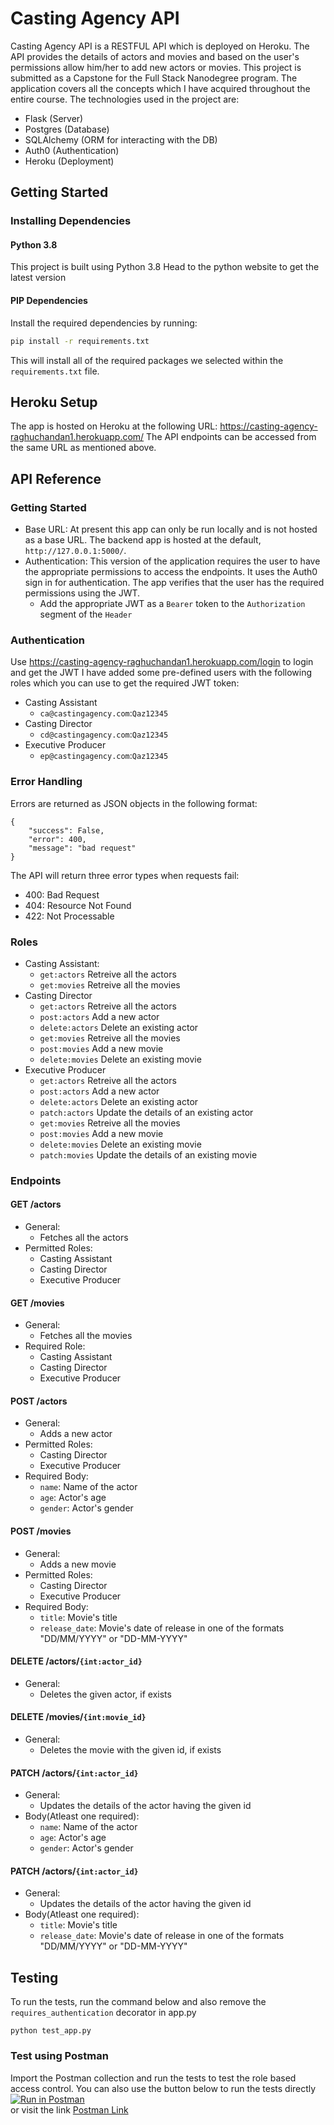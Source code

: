 # Casting Agency API

Casting Agency API is a RESTFUL API which is deployed on Heroku. The API provides the details of actors and movies and based on the user's permissions allow him/her to add new actors or movies. This project is submitted as a Capstone for the Full Stack Nanodegree program. The application covers all the concepts which I have acquired throughout the entire course.
The technologies used in the project are:
- Flask (Server)
- Postgres (Database)
- SQLAlchemy (ORM for interacting with the DB)
- Auth0 (Authentication)
- Heroku (Deployment)

## Getting Started

### Installing Dependencies

#### Python 3.8

This project is built using Python 3.8
Head to the python website to get the latest version

#### PIP Dependencies

Install the required dependencies by running:

```bash
pip install -r requirements.txt
```

This will install all of the required packages we selected within the `requirements.txt` file.

## Heroku Setup
The app is hosted on Heroku at the following URL: https://casting-agency-raghuchandan1.herokuapp.com/
The API endpoints can be accessed from the same URL as mentioned above.

## API Reference

### Getting Started
- Base URL: At present this app can only be run locally and is not hosted as a base URL. The backend app is hosted at the default, `http://127.0.0.1:5000/`. 
- Authentication: This version of the application requires the user to have the appropriate permissions to access the endpoints. It uses the Auth0 sign in for authentication. The app verifies that the user has the required permissions using the JWT.
  - Add the appropriate JWT as a `Bearer` token to the `Authorization` segment of the `Header`
  
### Authentication
Use https://casting-agency-raghuchandan1.herokuapp.com/login to login and get the JWT
I have added some pre-defined users with the following roles which you can use to get the required JWT token:
- Casting Assistant    
  - `ca@castingagency.com`:`Qaz12345`
- Casting Director  
  - `cd@castingagency.com`:`Qaz12345`
- Executive Producer  
  - `ep@castingagency.com`:`Qaz12345`

### Error Handling
Errors are returned as JSON objects in the following format:
```
{
    "success": False, 
    "error": 400,
    "message": "bad request"
}
```
The API will return three error types when requests fail:
- 400: Bad Request
- 404: Resource Not Found
- 422: Not Processable 

### Roles
- Casting Assistant:
  - `get:actors` Retreive all the actors
  - `get:movies` Retreive all the movies  
- Casting Director
  - `get:actors` Retreive all the actors
  - `post:actors` Add a new actor
  - `delete:actors` Delete an existing actor  
  - `get:movies` Retreive all the movies
  - `post:movies` Add a new movie
  - `delete:movies` Delete an existing movie
- Executive Producer
  - `get:actors` Retreive all the actors
  - `post:actors` Add a new actor
  - `delete:actors` Delete an existing actor
  - `patch:actors` Update the details of an existing actor  
  - `get:movies` Retreive all the movies
  - `post:movies` Add a new movie
  - `delete:movies` Delete an existing movie
  - `patch:movies` Update the details of an existing movie
  
### Endpoints
#### GET /actors
- General:
    - Fetches all the actors
- Permitted Roles:
    - Casting Assistant
    - Casting Director
    - Executive Producer

#### GET /movies
- General:
    - Fetches all the movies
- Required Role:
    - Casting Assistant
    - Casting Director
    - Executive Producer

#### POST /actors
- General:
    - Adds a new actor
- Permitted Roles:
    - Casting Director
    - Executive Producer    
- Required Body:  
    - `name`: Name of the actor  
    - `age`: Actor's age  
    - `gender`: Actor's gender
    
#### POST /movies
- General:
    - Adds a new movie
- Permitted Roles:
    - Casting Director
    - Executive Producer    
- Required Body:  
    - `title`: Movie's title  
    - `release_date`: Movie's date of release in one of the formats "DD/MM/YYYY" or "DD-MM-YYYY"

#### DELETE /actors/`{int:actor_id}`
- General:
    - Deletes the given actor, if exists
    
#### DELETE /movies/`{int:movie_id}`
- General:
    - Deletes the movie with the given id, if exists

#### PATCH /actors/`{int:actor_id}`
- General:
    - Updates the details of the actor having the given id
- Body(Atleast one required):  
    - `name`: Name of the actor  
    - `age`: Actor's age  
    - `gender`: Actor's gender

#### PATCH /actors/`{int:actor_id}`
- General:
    - Updates the details of the actor having the given id
- Body(Atleast one required):  
    - `title`: Movie's title  
    - `release_date`: Movie's date of release in one of the formats "DD/MM/YYYY" or "DD-MM-YYYY"
    
## Testing
To run the tests, run the command below and also remove the `requires_authentication` decorator in app.py 
```
python test_app.py
```
### Test using Postman
Import the Postman collection and run the tests to test the role based access control. You can also use the button below to run the tests directly  
[![Run in Postman](https://run.pstmn.io/button.svg)](https://app.getpostman.com/run-collection/b057daf38a223628f598)  
or visit the link [Postman Link](https://www.getpostman.com/collections/b057daf38a223628f598)
